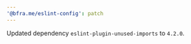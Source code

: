 ```yaml
---
'@bfra.me/eslint-config': patch
---
```


Updated dependency `eslint-plugin-unused-imports` to `4.2.0`.
